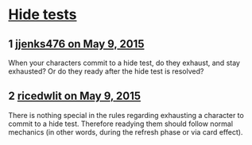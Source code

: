 # [Hide tests](https://community.fantasyflightgames.com/topic/175695-hide-tests/)

## 1 [jjenks476 on May 9, 2015](https://community.fantasyflightgames.com/topic/175695-hide-tests/?do=findComment&comment=1612737)

When your characters commit to a hide test, do they exhaust, and stay exhausted? Or do they ready after the hide test is resolved?

## 2 [ricedwlit on May 9, 2015](https://community.fantasyflightgames.com/topic/175695-hide-tests/?do=findComment&comment=1612751)

There is nothing special in the rules regarding exhausting a character to commit to a hide test. Therefore readying them should follow normal mechanics (in other words, during the refresh phase or via card effect).

